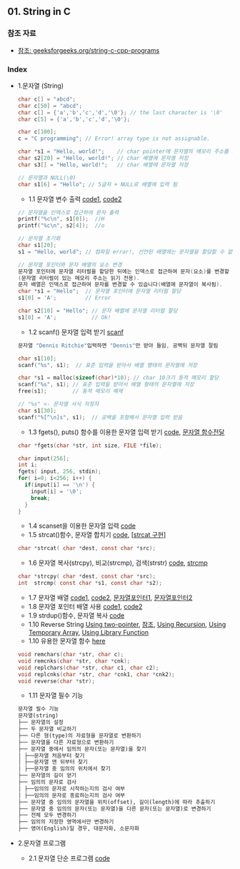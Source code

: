 
## 01. String in C
### 참조 자료
* [참조: geeksforgeeks.org/string-c-cpp-programs](https://www.geeksforgeeks.org/string-c-cpp-programs/)
### Index
* 1.문자열 (String)
  ```c
  char c[] = "abcd";
  char c[50] = "abcd";
  char c[] = {'a','b','c','d','\0'}; // the last character is '\0'
  char c[5] = {'a','b','c','d','\0'};
  
  char c[100];
  c = "C programming"; // Error! array type is not assignable.
  ```
  ```c
  char *s1 = "Hello, world!";    // char pointer에 문자열의 메모리 주소를 저장
  char s2[20] = "Hello, world!"; // char 배열에 문자열 저장
  char s3[] = "Hello, world!";   // char 배열에 문자열 저장

  // 문자열과 NULL(\0)
  char s1[6] = "Hello"; // 5글자 + NULL로 배열에 입력 됨
  ```
  
  *  1.1 문자열 변수 출력 [code1](https://github.com/csbyun-data/C-Pro/blob/main/chap01/String_in_C/String_output1.c), [code2](https://github.com/csbyun-data/C-Pro/blob/main/chap01/String_in_C/String_output2.c)
  ```c
  // 문자열을 인덱스로 접근하여 문자 출력
  printf("%c\n", s1[0]);  //H
  printf("%c\n", s2[4]);  //o
  ```
  ```c
  // 문자열 초기화
  char s1[20];
  s1 = "Hello, world"; // 컴파일 error!, 선언된 배열에는 문자열을 할당할 수 없음
  
  // 문자열 포인터와 문자 배열의 요소 변경
  문자열 포인터에 문자열 리터럴을 할당한 뒤에는 인덱스로 접근하여 문자(요소)를 변경할 수 없음
  (문자열 리터럴이 있는 메모리 주소는 읽기 전용).
  문자 배열은 인덱스로 접근하여 문자를 변경할 수 있습니다(배열에 문자열이 복사됨).
  char *s1 = "Hello";  // 문자열 포인터에 문자열 리터럴 할당
  s1[0] = 'A';         // Error

  char s2[10] = "Hello"; // 문자 배열에 문자열 리터럴 할당
  s1[0] = 'A';           // Ok!
  ```
  
  *  1.2 scanf() 문자열 입력 받기 [scanf](https://github.com/csbyun-data/C-Pro/blob/main/chap01/String_in_C/String_input1.c)
  ```c
  문자열 "Dennis Ritchie"입력하면 "Dennis"만 받아 들임, 공백뒤 문자열 잘림
  ```
  ```c
  char s1[10];
  scanf("%s", s1);  // 표준 입력을 받아서 배열 행태의 문자열에 저장

  char *s1 = malloc(sizeof(char)*10); // char 10크기 동적 메모리 할당
  scanf("%s", s1); // 표준 입력을 받아서 배열 형태의 문자열에 저장
  free(s1);        // 동적 메모리 해제

  // "%s" <- 문자열 서식 지정자
  char s1[30];
  scanf("%[^\n]s", s1);  // 공백을 포함해서 문자열 입력 받음
  ```
  *  1.3 fgets(), puts() 함수를 이용한 문자열 입력 받기 [code](https://github.com/csbyun-data/C-Pro/blob/main/chap01/String_in_C/String_gets1.c), [문자열 함수전달](https://github.com/csbyun-data/C-Pro/blob/main/chap01/String_in_C/Passing_String1.c)
  ```c
  char *fgets(char *str, int size, FILE *file);

  char input(256];
  int i;
  fgets( input, 256, stdin);
  for( i=0; i<256; i++) {
    if(input[i] == '\n') {
      input[i] = '\0';
      break;
    }
  }
  ```
  *  1.4 scanset을 이용한 문자열 입력 [code](https://github.com/csbyun-data/C-Pro/blob/main/chap01/String_in_C/String_scanset1.c)
  *  1.5 strcat()함수, 문자열 합치기 [code](https://github.com/csbyun-data/C-Pro/blob/main/chap01/String_in_C/String_strcat1.c), [[strcat 구현](https://github.com/csbyun-data/C-Pro/blob/main/chap01/String_in_C/my_strcat.c)]
  ```c
  char *strcat( char *dest, const char *src);
  ```
  *  1.6 문자열 복사(strcpy), 비교(strcmp), 검색(strstr) [code](https://github.com/csbyun-data/C-Pro/blob/main/chap01/String_in_C/String_func1.c), [strcmp](https://github.com/csbyun-data/C-Pro/blob/main/chap01/String_in_C/String_strcmp1.c)
  ```c
  char *strcpy( char *dest, const char *src);
  int  strcmp( const char *s1, const char *s2);
  ```
  *  1.7 문자열 배열 [code1](https://github.com/csbyun-data/C-Pro/blob/main/chap01/String_in_C/String_array1.c), [code2](https://github.com/csbyun-data/C-Pro/blob/main/chap01/String_in_C/String_array2.c), [문자열포인터1](https://github.com/csbyun-data/C-Pro/blob/main/chap01/String_in_C/String_array3.c), [문자열포인터2](https://github.com/csbyun-data/C-Pro/blob/main/chap01/String_in_C/String_array4.c)
  *  1.8 문자열 포인터 배열 사용 [code1](https://github.com/csbyun-data/C-Pro/blob/main/chap01/String_in_C/String_parray1.c), [code2](https://github.com/csbyun-data/C-Pro/blob/main/chap01/String_in_C/String_parray2.c)
  *  1.9 strdup()함수, 문자열 복사 [code](https://github.com/csbyun-data/C-Pro/blob/main/chap01/String_in_C/String_strdup1.c)
  *  1.10 Reverse String [Using two-pointer](https://github.com/csbyun-data/C-Pro/blob/main/chap01/String_in_C/Reverse_String.c), [참조](https://www.geeksforgeeks.org/reverse-string-in-c/), [Using Recursion](https://github.com/csbyun-data/C-Pro/blob/main/chap01/String_in_C/Reverse_String2.c), [Using Temporary Array](https://github.com/csbyun-data/C-Pro/blob/main/chap01/String_in_C/Reverse_String3.c), [Using Library Function](https://github.com/csbyun-data/C-Pro/blob/main/chap01/String_in_C/Reverse_String4.c)
  *  1.10 유용한 문자열 함수 [here](https://github.com/csbyun-data/C-Pro/blob/main/chap01/String_in_C/Useful_string_function.c)
  ```c
  void remchars(char *str, char c);
  void remcnks(char *str, char *cnk);
  void replchars(char *str, char c1, char c2);
  void replcnks(char *str, char *cnk1, char *cnk2);
  void reverse(char *str);
  ```
  * 1.11 문자열 필수 기능
  ```txt
  문자열 필수 기능
  문자열(string)
  ├── 문자열의 설정
  ├── 두 문자열 비교하기
  ├── 다른 형(type)의 자료형을 문자열로 변환하기
  ├── 문자열을 다른 자료형으로 변환하기
  ├── 문자열 중에서 임의의 문자(또는 문자열)을 찾기
  │ ├──문자열 처음부터 찾기
  │ ├──문자열 맨 뒤부터 찾기
  │ ├──문자열 중 임의의 위치에서 찾기
  ├── 문자열의 길이 얻기
  ├── 임의의 문자로 검사
  │ ├──임의의 문자로 시작하는지의 검사 여부
  │ ├──임의의 문자로 종료하는지의 검사 여부
  ├── 문자열 중 임의의 문자열을 위치(offset), 길이(length)에 따라 추출하기
  ├── 문자열 중 임의의 문자(또는 문자열)을 다른 문자(또는 문자열)로 변경하기
  ├── 전체 모두 변경하기
  ├── 임의의 지정한 영역에서만 변경하기
  ├── 영어(English)일 경우, 대문자화, 소문자화
  ```

* 2.문자열 프로그램
  * 2.1 문자열 단순 프로그램 [code](https://github.com/csbyun-data/C-Pro/blob/main/chap01/String_in_C/Small_Program1.c)
  


